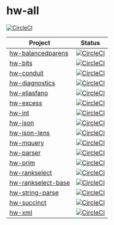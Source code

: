 # hw-all
[![CircleCI](https://circleci.com/gh/haskell-works/hw-all.svg?style=svg)](https://circleci.com/gh/haskell-works/hw-all)

| Project                                                                     | Status                                                                                                                                                                       |
| ---                                                                         | ---                                                                                                                                                                          |
| [hw-balancedparens  ](https://github.com/haskell-works/hw-balancedparens  ) | [![CircleCI](https://circleci.com/gh/haskell-works/hw-balancedparens/tree/0-branch.svg?style=svg   )](https://circleci.com/gh/haskell-works/hw-balancedparens/tree/0-branch  )
| [hw-bits            ](https://github.com/haskell-works/hw-bits            ) | [![CircleCI](https://circleci.com/gh/haskell-works/hw-bits/tree/0-branch.svg?style=svg             )](https://circleci.com/gh/haskell-works/hw-bits/tree/0-branch            )
| [hw-conduit         ](https://github.com/haskell-works/hw-conduit         ) | [![CircleCI](https://circleci.com/gh/haskell-works/hw-conduit/tree/0-branch.svg?style=svg          )](https://circleci.com/gh/haskell-works/hw-conduit/tree/0-branch         )
| [hw-diagnostics     ](https://github.com/haskell-works/hw-diagnostics     ) | [![CircleCI](https://circleci.com/gh/haskell-works/hw-diagnostics/tree/0-branch.svg?style=svg      )](https://circleci.com/gh/haskell-works/hw-diagnostics/tree/0-branch     )
| [hw-eliasfano       ](https://github.com/haskell-works/hw-eliasfano       ) | [![CircleCI](https://circleci.com/gh/haskell-works/hw-eliasfano/tree/0-branch.svg?style=svg        )](https://circleci.com/gh/haskell-works/hw-eliasfano/tree/0-branch       )
| [hw-excess          ](https://github.com/haskell-works/hw-excess          ) | [![CircleCI](https://circleci.com/gh/haskell-works/hw-excess/tree/0-branch.svg?style=svg           )](https://circleci.com/gh/haskell-works/hw-excess/tree/0-branch          )
| [hw-int             ](https://github.com/haskell-works/hw-int             ) | [![CircleCI](https://circleci.com/gh/haskell-works/hw-int/tree/0-branch.svg?style=svg              )](https://circleci.com/gh/haskell-works/hw-int/tree/0-branch             )
| [hw-json            ](https://github.com/haskell-works/hw-json            ) | [![CircleCI](https://circleci.com/gh/haskell-works/hw-json/tree/0-branch.svg?style=svg             )](https://circleci.com/gh/haskell-works/hw-json/tree/0-branch            )
| [hw-json-lens       ](https://github.com/haskell-works/hw-json            ) | [![CircleCI](https://circleci.com/gh/haskell-works/hw-json-lens/tree/0-branch.svg?style=svg        )](https://circleci.com/gh/haskell-works/hw-json-lens/tree/0-branch       )
| [hw-mquery          ](https://github.com/haskell-works/hw-mquery          ) | [![CircleCI](https://circleci.com/gh/haskell-works/hw-mquery/tree/0-branch.svg?style=svg           )](https://circleci.com/gh/haskell-works/hw-mquery/tree/0-branch          )
| [hw-parser          ](https://github.com/haskell-works/hw-parser          ) | [![CircleCI](https://circleci.com/gh/haskell-works/hw-parser/tree/0-branch.svg?style=svg           )](https://circleci.com/gh/haskell-works/hw-parser/tree/0-branch          )
| [hw-prim            ](https://github.com/haskell-works/hw-prim            ) | [![CircleCI](https://circleci.com/gh/haskell-works/hw-prim/tree/0-branch.svg?style=svg             )](https://circleci.com/gh/haskell-works/hw-prim/tree/0-branch            )
| [hw-rankselect      ](https://github.com/haskell-works/hw-rankselect      ) | [![CircleCI](https://circleci.com/gh/haskell-works/hw-rankselect/tree/0-branch.svg?style=svg       )](https://circleci.com/gh/haskell-works/hw-rankselect/tree/0-branch      )
| [hw-rankselect-base ](https://github.com/haskell-works/hw-rankselect      ) | [![CircleCI](https://circleci.com/gh/haskell-works/hw-rankselect-base/tree/0-branch.svg?style=svg  )](https://circleci.com/gh/haskell-works/hw-rankselect-base/tree/0-branch )
| [hw-string-parse    ](https://github.com/haskell-works/hw-string          ) | [![CircleCI](https://circleci.com/gh/haskell-works/hw-string-parse/tree/0-branch.svg?style=svg     )](https://circleci.com/gh/haskell-works/hw-string-parse/tree/0-branch    )
| [hw-succinct        ](https://github.com/haskell-works/hw-succinct        ) | [![CircleCI](https://circleci.com/gh/haskell-works/hw-succinct/tree/0-branch.svg?style=svg         )](https://circleci.com/gh/haskell-works/hw-succinct/tree/0-branch        )
| [hw-xml             ](https://github.com/haskell-works/hw-xml             ) | [![CircleCI](https://circleci.com/gh/haskell-works/hw-xml/tree/0-branch.svg?style=svg              )](https://circleci.com/gh/haskell-works/hw-xml/tree/0-branch             )
